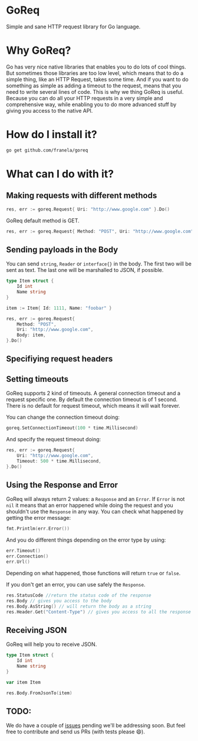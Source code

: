 GoReq
=======

Simple and sane HTTP request library for Go language.

Why GoReq?
==========

Go has very nice native libraries that enables you to do lots of cool things. But sometimes those libraries are too low level, which means that to do a simple thing, like an HTTP Request, takes some time. And if you want to do something as simple as adding a timeout to the request, means that you need to write several lines of code.
This is why we thing GoReq is useful. Because you can do all your HTTP requests in a very simple and comprehensive way, while enabling you to do more advanced stuff by giving you access to the native API.

How do I install it?
====================

```bash
go get github.com/franela/goreq
```

What can I do with it?
======================

## Making requests with different methods
```go
res, err := goreq.Request{ Uri: "http://www.google.com" }.Do()
```

GoReq default method is GET.

```go
res, err := goreq.Request{ Method: "POST", Uri: "http://www.google.com" }.Do()
```

## Sending payloads in the Body

You can send ```string```, ```Reader``` or ```interface{}``` in the body. The first two will be sent as text. The last one will be marshalled to JSON, if possible.

```go
type Item struct {
    Id int
    Name string
}

item := Item{ Id: 1111, Name: "foobar" }

res, err := goreq.Request{ 
    Method: "POST", 
    Uri: "http://www.google.com", 
    Body: item,
}.Do()
```

## Specifiying request headers

## Setting timeouts

GoReq supports 2 kind of timeouts. A general connection timeout and a request specific one. By default the connection timeout is of 1 second. There is no default for request timeout, which means it will wait forever.

You can change the connection timeout doing:

```go
goreq.SetConnectionTimeout(100 * time.Millisecond)
```

And specify the request timeout doing:

```go
res, err := goreq.Request{ 
    Uri: "http://www.google.com",
    Timeout: 500 * time.Millisecond, 
}.Do()
```

## Using the Response and Error

GoReq will always return 2 values: a ```Response``` and an ```Error```.
If ```Error``` is not ```nil``` it means that an error happened while doing the request and you shouldn't use the ```Response``` in any way.
You can check what happened by getting the error message:

```go
fmt.Printlm(err.Error())
```
And you do different things depending on the error type by using:

```go
err.Timeout()
err.Connection()
err.Url()
```
Depending on what happened, those functions will return ```true``` or ```false```.

If you don't get an error, you can use safely the ```Response```.

```go
res.StatusCode //return the status code of the response
res.Body // gives you access to the body
res.Body.AsString() // will return the body as a string
res.Header.Get("Content-Type") // gives you access to all the response headers
```

## Receiving JSON

GoReq will help you to receive JSON.

```go
type Item struct {
    Id int
    Name string
}

var item Item

res.Body.FromJsonTo(item)
```

TODO:
-----

We do have a couple of [issues](https://github.com/franela/goreq/issues) pending we'll be addressing soon. But feel free to
contribute and send us PRs (with tests please :smile:).
